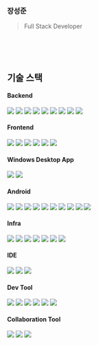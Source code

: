 <div align="left">

### 장성준

> Full Stack Developer

<br/><br/><br/>

## 기술 스택

#### **Backend**
<img src="https://img.shields.io/badge/Java-black?style=flat-square&logo=OpenJDK&logoColor=white" />
<img src="https://img.shields.io/badge/Spring_Boot-black?style=flat-square&logo=spring-boot&logoColor=white" />
<img src="https://img.shields.io/badge/Gradle-black?style=flat-square&logo=gradle&logoColor=white" />
<img src="https://img.shields.io/badge/Spring_Data_JPA-black?style=flat-square&logo=spring&logoColor=white" />
<img src="https://img.shields.io/badge/QueryDSL-black?style=flat-square&logo=hibernate&logoColor=white" />
<img src="https://img.shields.io/badge/Spring_Security-black?style=flat-square&logo=spring-security&logoColor=white" />
<img src="https://img.shields.io/badge/JWT-black?style=flat-square&logo=jsonwebtokens&logoColor=white" />
<img src="https://img.shields.io/badge/WebSocket-black?style=flat-square&logo=socketdotio&logoColor=white" />
<img src="https://img.shields.io/badge/Swagger-black?style=flat-square&logo=swagger&logoColor=white" />

#### **Frontend**
<img src="https://img.shields.io/badge/TypeScript-black?style=flat-square&logo=typescript&logoColor=white" />
<img src="https://img.shields.io/badge/Next.js-black?style=flat-square&logo=next.js&logoColor=white" />
<img src="https://img.shields.io/badge/Tailwind_CSS-black?style=flat-square&logo=tailwind-css&logoColor=white" />
<img src="https://img.shields.io/badge/Zustand-black?style=flat-square&logo=zotero&logoColor=white" />
<img src="https://img.shields.io/badge/Axios-black?style=flat-square&logo=axios&logoColor=white" />
<img src="https://img.shields.io/badge/TUI_Grid-black?style=flat-square&logo=tableau&logoColor=white" />

#### **Windows Desktop App**
<img src="https://img.shields.io/badge/Electron-black?style=flat-square&logo=electron&logoColor=white" />
<img src="https://img.shields.io/badge/SQLite-black?style=flat-square&logo=sqlite&logoColor=white" />

#### **Android**
<img src="https://img.shields.io/badge/Kotlin-black?style=flat-square&logo=kotlin&logoColor=white" />
<img src="https://img.shields.io/badge/Coroutine-black?style=flat-square&logo=kotlin&logoColor=white" />
<img src="https://img.shields.io/badge/Flow-black?style=flat-square&logo=kotlin&logoColor=white" />
<img src="https://img.shields.io/badge/Retrofit-black?style=flat-square&logo=android&logoColor=white" />
<img src="https://img.shields.io/badge/Hilt-black?style=flat-square&logo=android&logoColor=white" />
<img src="https://img.shields.io/badge/AAC-black?style=flat-square&logo=android&logoColor=white" />
<img src="https://img.shields.io/badge/Room-black?style=flat-square&logo=android&logoColor=white" />
<img src="https://img.shields.io/badge/DataStore-black?style=flat-square&logo=android&logoColor=white" />
<img src="https://img.shields.io/badge/Paging-black?style=flat-square&logo=android&logoColor=white" />
<img src="https://img.shields.io/badge/Navigation-black?style=flat-square&logo=android&logoColor=white" />

#### **Infra**
<img src="https://img.shields.io/badge/Ubuntu-black?style=flat-square&logo=ubuntu&logoColor=white" />
<img src="https://img.shields.io/badge/AWS_EC2-black?style=flat-square&logo=amazonaws&logoColor=white" />
<img src="https://img.shields.io/badge/AWS_RDS-black?style=flat-square&logo=amazonaws&logoColor=white" />
<img src="https://img.shields.io/badge/AWS_S3-black?style=flat-square&logo=amazonaws&logoColor=white" />
<img src="https://img.shields.io/badge/AWS_CloudWatch-black?style=flat-square&logo=amazonaws&logoColor=white" />
<img src="https://img.shields.io/badge/Docker-black?style=flat-square&logo=docker&logoColor=white" />
<img src="https://img.shields.io/badge/GitHub_Actions-black?style=flat-square&logo=github-actions&logoColor=white" />

#### **IDE**
<img src="https://img.shields.io/badge/IntelliJ_IDEA-black?style=flat-square&logo=intellij-idea&logoColor=white" />
<img src="https://img.shields.io/badge/Visual_Studio_Code-black?style=flat-square&logo=visual-studio-code&logoColor=white" />
<img src="https://img.shields.io/badge/Android_Studio-black?style=flat-square&logo=android-studio&logoColor=white" />

#### **Dev Tool**
<img src="https://img.shields.io/badge/DBeaver-black?style=flat-square&logo=&logoColor=white" />
<img src="https://img.shields.io/badge/Postman-black?style=flat-square&logo=postman&logoColor=white" />
<img src="https://img.shields.io/badge/Sourcetree-black?style=flat-square&logo=sourcetree&logoColor=white" />
<img src="https://img.shields.io/badge/PuTTY-black?style=flat-square&logo=powershell&logoColor=white" />
<img src="https://img.shields.io/badge/FileZilla-black?style=flat-square&logo=filezilla&logoColor=white" />
<img src="https://img.shields.io/badge/Docker_Desktop-black?style=flat-square&logo=docker&logoColor=white" />

#### **Collaboration Tool**
<img src="https://img.shields.io/badge/Jira-black?style=flat-square&logo=jira&logoColor=white" />
<img src="https://img.shields.io/badge/Confluence-black?style=flat-square&logo=confluence&logoColor=white" />
<img src="https://img.shields.io/badge/Slack-black?style=flat-square&logo=slack&logoColor=white" />

<!--

<br/><br/><br/>

## 경력 / 경험

> 2024.07 ~

#### **[Full Stack 경력] Bioconnect**
- SCINCO 외주 개발(SI 프로젝트)
  - Spring, Mybatis, JSP 기반 프로젝트 개발
  - 중반부터 인계 받아 개발
- 진셀팜(한국피부과학연구원) 유지보수(SM 프로젝트)
  - 기존 C# 기반 Windows Desktop App 버그 픽스 / 기능 추가 / 일괄 재설치
- I LAB Trace 신규 개발(솔루션 / 미출시)
  - 기술 스택
    - Backend: Spring Boot, Gradle JPA, JWT, WebSocket, PDFBox(PDF 텍스트 추출), Apache POI(Excel 파일 생성), Swagger
    - Frontend: React, Vite, Tailwind CSS, Zustand(전역 상태 관리), TUI Grid, i18next(다국어 처리), STOMP.js + SockJS
    - Windows Desktop App: Electron, SQLite, Node-cron(스케줄링), cron-parser
    - Infra: AWS EC2, AWS RDS, AWS S3, AWS CloudWatch
  - 주요 기능
    - 잠금 / 비밀번호 정책 설정 / 메뉴별 권한 제어
    - 폴더 감시 / 스케줄링(전송) / 데이터 추출 / 재전송 / 수동 전송
    - 다국어 / 테마 / 체크썸 / 트레이 / 파일 다운로드 / 엑셀 다운로드 / 데이터 복구
    - 전송 파일 이력 / 실패 파일 이력 / 스케줄 실행 이력 / 추출 이력 / 사용 이력

<br/>

> 2023.08 - 2024.02

#### **[교육] Goorm X Kakao K-Digital Training**
- 개인 프로젝트: Noveling(Spring Boot, Thymeleaf, Spring Security, JPA, GitHub Actions, Docker, AWS)
- 팀 프로젝트: Damon(React, Spring Boot, JWT, Prometheus, Grafana, GitHub Actions, Docker, AWS)
  - 프로젝트 리딩, GitHub, Jira 관리
  - FE/BE 배포(Nginx, Docker, docker compose, GitHub Actions, AWS EC2, AWS RDS)
  - FE/BE 로그인(JWT, Naver, Kakao)
  - FE/BE 파일 업로드(AWS S3)
  - BE Community API 기능 개발
  - BE 로그 추적기(AOP), 예외, 응답, 로그 관련 기능 개발

<br/>

> 2023.04 - 2023.08

#### **[Android 경력] InnoPost**
- 누적 다운로드 수 10만 이상의 쇼핑몰 **동원몰/더반찬** 앱 1인 외주 개발
- 6년 전 개발된 기존 소스를 Java에서 Kotlin으로 리팩토링 및 설정 최신화(DI 적용 및 JetPack 기반 라이브러리로 대체)
- 소셜 로그인(Naver, Kakao) / Push 알림 / SMS에 Dynamic Link 적용하여 전송하는 기능 개발
- 웹 반응 속도의 한계 개선: Back Stack Tree 구조로 화면 설계 및 적용 / 주요 화면들은 브라우저 멀티 탭을 뛰어놓고 백그라운드에서 미리 그리도록 기능 개발
- Top/Bottom 메뉴 바, 상품 상세 화면, 알림 함, 설정, 팝업 네이티브화

<br/>

>  2022.02 - 2022.06

#### **[Android 경력] Swit Korea**
- 업무 협업 툴 **Swit**(Slack과 Jira의 기능이 결합된 서비스) 앱 개발
- Dark Mode Project
  - 공통 컴포넌트 재설계 및 앱 전체 화면에 다크모드 UI 적용
- Custom Profile Project
  - 워크스페이스 관리자가 프로필 화면의 구조를 커스텀 가능하도록 기능 고도화
- Custom Calendar Project
  - 업무(Task) 정보를 날짜 별로 표시해주는 커스텀 캘린더 개발(네이버 캘린더와 유사)
  - 반복적으로 발생되는 업무(Task) 정보를 세팅하고 표시해주도록 기능 개발
- Due Time Project
  - 시차 관련된 정책 수정사항을 전체 소스에 적용
- Task Plus Project
  - 대규모로 개편되는 UI / View Logic 수정

<br/>

> 2021.07 - 2022.02

#### **[교육] 삼성 청년 SW 아카데미(SSAFY) 6기**
- Mobile Track 1기 교육 수료
- 삼성전자 SW 역량테스트 A유형 통과
- 개인 프로젝트: 1365 봉사활동 앱(최근 PlayStore 정책 변경으로 게시 취소 됨.)
- 팀 프로젝트: 모여봐요 스터디룸

<br/>

> 2021.01 - 2021.06

#### **[Full Stack 외주] 그림 공유 커뮤니티 플랫폼 1인 개발**
- 졸업 학기 겨울방학 인턴십 참여 이후 해당 기업에서 1인 외주 개발을 제안 받아 진행하였습니다.
- 해당 기업의 판서 앱과 연동하여 Web / Android 플랫폼 개발 및 배포
- Android, Vue.js, Express.js, Cafe24

<br/>

> 2015.03 - 2021.08

#### **[교육] 금오공과대학교 컴퓨터공학과 학사 졸업**
- 졸업 작품: 캐릭터가 읽어주는 동화 이야기(Python, Django, Tacotron2)
  - 5시간 이상 학습 시킨 목소리로 페이크 보이스 모델을 생성하고 동화 스크립트를 읽게하였습니다.
  - 음성녹음
    - 여성 아나운서 화자: KSS Dataset, 12시간 분량, 12853문장
    - 성인 남성 화자: 팀원, 5시간 분량, 5198문장
    - 성인 여성 화자: 팀원, 5시간 분량, 5219문장 
  - sox의 noise 제거 기능을 이용해 노이즈를 제거
  - ynthesize 모델(wavenet)을 학습하여 tacotron으로 부터 나온 spectrogram에서 부터 음성 파일을 만들었습니다.

</div>

-->
